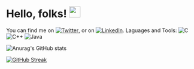 # Hello, folks! <img src="https://raw.githubusercontent.com/MartinHeinz/MartinHeinz/master/wave.gif" width="30px">
<!-- Actual text -->

You can find me on [![Twitter][1.2]][1], or on [![LinkedIn][2.2]][2].
Laguages and Tools:
![C](https://img.shields.io/badge/c-%2300599C.svg?style=for-the-badge&logo=c&logoColor=white)
![C++](https://img.shields.io/badge/c++-%2300599C.svg?style=for-the-badge&logo=c%2B%2B&logoColor=white)
![Java](https://img.shields.io/badge/java-%23ED8B00.svg?style=for-the-badge&logo=java&logoColor=white)

<!-- Icons -->

[1.2]: http://i.imgur.com/wWzX9uB.png (twitter icon without padding)
[2.2]: https://raw.githubusercontent.com/MartinHeinz/MartinHeinz/master/linkedin-3-16.png (LinkedIn icon without padding)

<!-- Links to your social media accounts -->

[1]: https://twitter.com/AartiKhankul
[2]: https://www.linkedin.com/in/aarti-khankul-2a562719b/

![Anurag's GitHub stats](https://github-readme-stats.vercel.app/api?username=Aarti3530&show_icons=true&theme=radical)

[![GitHub Streak](http://github-readme-streak-stats.herokuapp.com?user=Aarti3530&theme=radical&date_format=M%20j%5B%2C%20Y%5D)](https://git.io/streak-stats)

